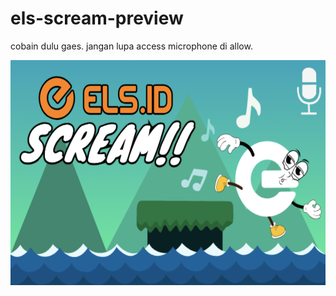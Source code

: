# els-scream-preview

cobain dulu gaes.
jangan lupa access microphone di allow.

<a href="default.asp">
<img src="thumbnail.png" alt="ELS SCREAM GAMES" style="width:600px;height:360px;">
</a>
